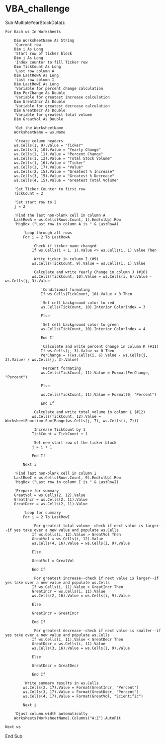 # VBA_challenge
Sub MultipleYearStockData():

    For Each ws In Worksheets
    
        Dim WorksheetName As String
        'Current row
        Dim i As Long
        'Start row of ticker block
        Dim j As Long
        'Index counter to fill Ticker row
        Dim TickCount As Long
        'Last row column A
        Dim LastRowA As Long
        'last row column I
        Dim LastRowI As Long
        'Variable for percent change calculation
        Dim PerChange As Double
        'Variable for greatest increase calculation
        Dim GreatIncr As Double
        'Variable for greatest decrease calculation
        Dim GreatDecr As Double
        'Variable for greatest total volume
        Dim GreatVol As Double
        
        'Get the WorksheetName
        WorksheetName = ws.Name
        
        'Create column headers
        ws.Cells(1, 9).Value = "Ticker"
        ws.Cells(1, 10).Value = "Yearly Change"
        ws.Cells(1, 11).Value = "Percent Change"
        ws.Cells(1, 12).Value = "Total Stock Volume"
        ws.Cells(1, 16).Value = "Ticker"
        ws.Cells(1, 17).Value = "Value"
        ws.Cells(2, 15).Value = "Greatest % Increase"
        ws.Cells(3, 15).Value = "Greatest % Decrease"
        ws.Cells(4, 15).Value = "Greatest Total Volume"
        
        'Set Ticker Counter to first row
        TickCount = 2
        
        'Set start row to 2
        j = 2
        
        'Find the last non-blank cell in column A
        LastRowA = ws.Cells(Rows.Count, 1).End(xlUp).Row
        'MsgBox ("Last row in column A is " & LastRowA)
        
            'Loop through all rows
            For i = 2 To LastRowA
            
                'Check if ticker name changed
                If ws.Cells(i + 1, 1).Value <> ws.Cells(i, 1).Value Then
                
                'Write ticker in column I (#9)
                ws.Cells(TickCount, 9).Value = ws.Cells(i, 1).Value
                
                'Calculate and write Yearly Change in column J (#10)
                ws.Cells(TickCount, 10).Value = ws.Cells(i, 6).Value - ws.Cells(j, 3).Value
                
                    'Conditional formating
                    If ws.Cells(TickCount, 10).Value < 0 Then
                
                    'Set cell background color to red
                    ws.Cells(TickCount, 10).Interior.ColorIndex = 3
                
                    Else
                
                    'Set cell background color to green
                    ws.Cells(TickCount, 10).Interior.ColorIndex = 4
                
                    End If
                    
                    'Calculate and write percent change in column K (#11)
                    If ws.Cells(j, 3).Value <> 0 Then
                    PerChange = ((ws.Cells(i, 6).Value - ws.Cells(j, 3).Value) / ws.Cells(j, 3).Value)
                    
                    'Percent formating
                    ws.Cells(TickCount, 11).Value = Format(PerChange, "Percent")
                    
                    Else
                    
                    ws.Cells(TickCount, 11).Value = Format(0, "Percent")
                    
                    End If
                    
                'Calculate and write total volume in column L (#12)
                ws.Cells(TickCount, 12).Value = WorksheetFunction.Sum(Range(ws.Cells(j, 7), ws.Cells(i, 7)))
                
                'Increase TickCount by 1
                TickCount = TickCount + 1
                
                'Set new start row of the ticker block
                j = i + 1
                
                End If
            
            Next i
            
        'Find last non-blank cell in column I
        LastRowI = ws.Cells(Rows.Count, 9).End(xlUp).Row
        'MsgBox ("Last row in column I is " & LastRowI)
        
        'Prepare for summary
        GreatVol = ws.Cells(2, 12).Value
        GreatIncr = ws.Cells(2, 11).Value
        GreatDecr = ws.Cells(2, 11).Value
        
            'Loop for summary
            For i = 2 To LastRowI
            
                'For greatest total volume--check if next value is larger--if yes take over a new value and populate ws.Cells
                If ws.Cells(i, 12).Value > GreatVol Then
                GreatVol = ws.Cells(i, 12).Value
                ws.Cells(4, 16).Value = ws.Cells(i, 9).Value
                
                Else
                
                GreatVol = GreatVol
                
                End If
                
                'For greatest increase--check if next value is larger--if yes take over a new value and populate ws.Cells
                If ws.Cells(i, 11).Value > GreatIncr Then
                GreatIncr = ws.Cells(i, 11).Value
                ws.Cells(2, 16).Value = ws.Cells(i, 9).Value
                
                Else
                
                GreatIncr = GreatIncr
                
                End If
                
                'For greatest decrease--check if next value is smaller--if yes take over a new value and populate ws.Cells
                If ws.Cells(i, 11).Value < GreatDecr Then
                GreatDecr = ws.Cells(i, 11).Value
                ws.Cells(3, 16).Value = ws.Cells(i, 9).Value
                
                Else
                
                GreatDecr = GreatDecr
                
                End If
                
            'Write summary results in ws.Cells
            ws.Cells(2, 17).Value = Format(GreatIncr, "Percent")
            ws.Cells(3, 17).Value = Format(GreatDecr, "Percent")
            ws.Cells(4, 17).Value = Format(GreatVol, "Scientific")
            
            Next i
            
        'Djust column width automatically
        Worksheets(WorksheetName).Columns("A:Z").AutoFit
            
    Next ws
        
End Sub

